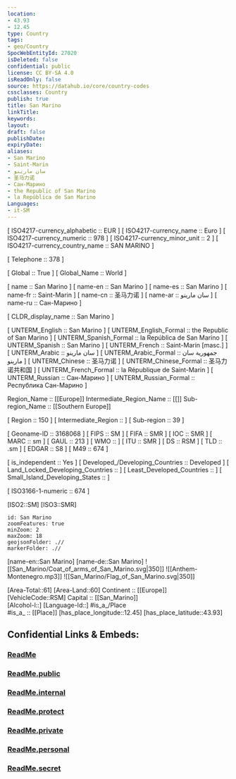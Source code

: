 ```yaml
---
location:
- 43.93
- 12.45
type: Country
tags:
- geo/Country
SpocWebEntityId: 27020
isDeleted: false
confidential: public
license: CC BY-SA 4.0
isReadOnly: false
source: https://datahub.io/core/country-codes
cssclasses: Country
publish: true
title: San Marino
linkTitle: 
keywords: 
layout: 
draft: false
publishDate: 
expiryDate: 
aliases:
- San Marino
- Saint-Marin
- سان مارينو
- 圣马力诺
- Сан-Марино
- the Republic of San Marino
- la República de San Marino
Languages:
- it-SM
---
```



[	ISO4217-currency_alphabetic	 :: EUR ] 
[	ISO4217-currency_name	 :: Euro ] 
[	ISO4217-currency_numeric	 :: 978 ] 
[	ISO4217-currency_minor_unit	 :: 2 ] 
[	ISO4217-currency_country_name	 :: SAN MARINO ] 

[	Telephone	 :: 378 ] 

[	Global	 :: True ] 
[	Global_Name	 :: World ] 

[	name	 :: San Marino ] 
[	name-en	 :: San Marino ] 
[	name-es	 :: San Marino ] 
[	name-fr	 :: Saint-Marin ] 
[	name-cn	 :: 圣马力诺 ] 
[	name-ar	 :: سان مارينو ] 
[	name-ru	 :: Сан-Марино ] 

[	CLDR_display_name	 :: San Marino ] 

[	UNTERM_English	 :: San Marino ] 
[	UNTERM_English_Formal	 :: the Republic of San Marino ] 
[	UNTERM_Spanish_Formal	 :: la República de San Marino ] 
[	UNTERM_Spanish	 :: San Marino ] 
[	UNTERM_French	 :: Saint-Marin [masc.] ] 
[	UNTERM_Arabic	 :: سان مارينو ] 
[	UNTERM_Arabic_Formal	 :: جمهورية سان مارينو ] 
[	UNTERM_Chinese	 :: 圣马力诺 ] 
[	UNTERM_Chinese_Formal	 :: 圣马力诺共和国 ] 
[	UNTERM_French_Formal	 :: la République de Saint-Marin ] 
[	UNTERM_Russian	 :: Сан-Марино ] 
[	UNTERM_Russian_Formal	 :: Республика Сан-Марино ] 

Region_Name ::  [[Europe]] 
Intermediate_Region_Name ::  [[]] 
Sub-region_Name ::  [[Southern Europe]] 

[	Region	 :: 150 ] 
[	Intermediate_Region	 ::  ] 
[	Sub-region	 :: 39 ] 

[	Geoname-ID	 :: 3168068 ] 
[	FIPS	 :: SM ] 
[	FIFA	 :: SMR ] 
[	IOC	 :: SMR ] 
[	MARC	 :: sm ] 
[	GAUL	 :: 213 ] 
[	WMO	 ::  ] 
[	ITU	 :: SMR ] 
[	DS	 :: RSM ] 
[	TLD	 :: .sm ] 
[	EDGAR	 :: S8 ] 
[	M49	 :: 674 ] 

[	is_independent	 :: Yes ] 
[	Developed_/Developing_Countries	 :: Developed ] 
[	Land_Locked_Developing_Countries	 ::  ] 
[	Least_Developed_Countries	 ::  ] 
[	Small_Island_Developing_States	 ::  ] 

[	ISO3166-1-numeric	 :: 674 ] 



[ISO2::SM] 
[ISO3::SMR] 

```leaflet
id: San Marino
zoomFeatures: true 
minZoom: 2 
maxZoom: 18
geojsonFolder: .// 
markerFolder: .//
```

[name-en::San Marino] 
[name-de::San Marino] 
![[San_Marino/Coat_of_arms_of_San_Marino.svg|350]] 
![[Anthem-Montenegro.mp3]] 
![[San_Marino/Flag_of_San_Marino.svg|350]] 

[Area-Total::61] 
[Area-Land::60] 
Continent :: [[Europe]]  
[VehicleCode::RSM] 
Capital :: [[San_Marino]]  
[Alcohol-l::] 
[Language-Id::] 
#is_a_/Place  
#is_a_ :: [[Place]] 
[has_place_longitude::12.45] 
[has_place_latitude::43.93] 


## Confidential Links & Embeds: 

### [ReadMe](/_Standards/Earth/Continent/Europe/Europe~South/San_Marino/ReadMe.md) 

### [ReadMe.public](/_public/Earth/Continent/Europe/Europe~South/San_Marino/ReadMe.public.md) 

### [ReadMe.internal](/_internal/Earth/Continent/Europe/Europe~South/San_Marino/ReadMe.internal.md) 

### [ReadMe.protect](/_protect/Earth/Continent/Europe/Europe~South/San_Marino/ReadMe.protect.md) 

### [ReadMe.private](/_private/Earth/Continent/Europe/Europe~South/San_Marino/ReadMe.private.md) 

### [ReadMe.personal](/_personal/Earth/Continent/Europe/Europe~South/San_Marino/ReadMe.personal.md) 

### [ReadMe.secret](/_secret/Earth/Continent/Europe/Europe~South/San_Marino/ReadMe.secret.md)

